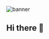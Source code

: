 ![banner](https://images.squarespace-cdn.com/content/v1/551a19f8e4b0e8322a93850a/16382530-7e21-4365-ad59-86f57df37ada/Intro_42_2.gif?format=2500w)
## Hi there 👋

<!--
**Juno0w0/Juno0w0** is a ✨ _special_ ✨ repository because its `README.md` (this file) appears on your GitHub profile.

Here are some ideas to get you started:

- 🔭 I’m currently working on ...
- 🌱 I’m currently learning ...
- 👯 I’m looking to collaborate on ...
- 🤔 I’m looking for help with ...
- 💬 Ask me about ...
- 📫 How to reach me: ...
- 😄 Pronouns: ...
- ⚡ Fun fact: ...
-->
